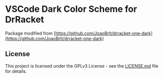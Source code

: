 # VSCode Dark Color Scheme for DrRacket

Package modified from [https://github.com/JoaoBrlt/drracket-one-dark](https://github.com/JoaoBrlt/drracket-one-dark)

## License

This project is licensed under the GPLv3 License - see the [LICENSE.md](LICENSE.md) file for details.
